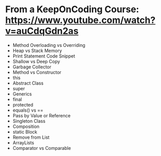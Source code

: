 # From a KeepOnCoding Course: https://www.youtube.com/watch?v=auCdqGdn2as

- Method Overloading vs Overriding
- Heap vs Stack Memory
- Print Statement Code Snippet
- Shallow vs Deep Copy
- Garbage Collector
- Method vs Constructor
- this
- Abstract Class
- super
- Generics
- final
- protected
- equals() vs ==
- Pass by Value or Reference
- Singleton Class
- Composition
- static Block
- Remove from List
- ArrayLists
- Comparator vs Comparable
